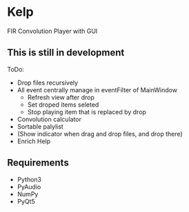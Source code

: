 Kelp
==================
FIR Convolution Player with GUI


This is still in development
----------------------------

ToDo:

* Drop files recursively
* All event centrally manage in eventFilter of MainWindow
	- Refresh view after drop
	- Set droped items seleted
	- Stop playing item that is replaced by drop
* Convolution calculator
* Sortable palylist
* (Show indicator when drag and drop files, and drop there)
* Enrich Help



Requirements
------------

* Python3
* PyAudio
* NumPy
* PyQt5

